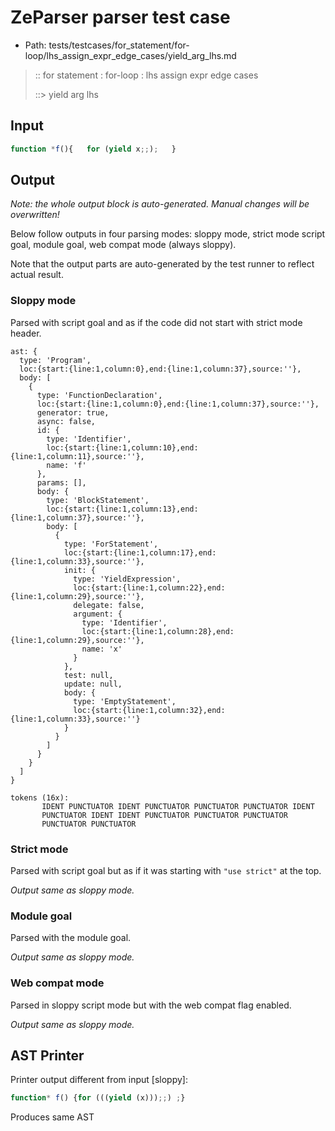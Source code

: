 # ZeParser parser test case

- Path: tests/testcases/for_statement/for-loop/lhs_assign_expr_edge_cases/yield_arg_lhs.md

> :: for statement : for-loop : lhs assign expr edge cases
>
> ::> yield arg lhs

## Input

`````js
function *f(){   for (yield x;;);   }
`````

## Output

_Note: the whole output block is auto-generated. Manual changes will be overwritten!_

Below follow outputs in four parsing modes: sloppy mode, strict mode script goal, module goal, web compat mode (always sloppy).

Note that the output parts are auto-generated by the test runner to reflect actual result.

### Sloppy mode

Parsed with script goal and as if the code did not start with strict mode header.

`````
ast: {
  type: 'Program',
  loc:{start:{line:1,column:0},end:{line:1,column:37},source:''},
  body: [
    {
      type: 'FunctionDeclaration',
      loc:{start:{line:1,column:0},end:{line:1,column:37},source:''},
      generator: true,
      async: false,
      id: {
        type: 'Identifier',
        loc:{start:{line:1,column:10},end:{line:1,column:11},source:''},
        name: 'f'
      },
      params: [],
      body: {
        type: 'BlockStatement',
        loc:{start:{line:1,column:13},end:{line:1,column:37},source:''},
        body: [
          {
            type: 'ForStatement',
            loc:{start:{line:1,column:17},end:{line:1,column:33},source:''},
            init: {
              type: 'YieldExpression',
              loc:{start:{line:1,column:22},end:{line:1,column:29},source:''},
              delegate: false,
              argument: {
                type: 'Identifier',
                loc:{start:{line:1,column:28},end:{line:1,column:29},source:''},
                name: 'x'
              }
            },
            test: null,
            update: null,
            body: {
              type: 'EmptyStatement',
              loc:{start:{line:1,column:32},end:{line:1,column:33},source:''}
            }
          }
        ]
      }
    }
  ]
}

tokens (16x):
       IDENT PUNCTUATOR IDENT PUNCTUATOR PUNCTUATOR PUNCTUATOR IDENT
       PUNCTUATOR IDENT IDENT PUNCTUATOR PUNCTUATOR PUNCTUATOR
       PUNCTUATOR PUNCTUATOR
`````

### Strict mode

Parsed with script goal but as if it was starting with `"use strict"` at the top.

_Output same as sloppy mode._

### Module goal

Parsed with the module goal.

_Output same as sloppy mode._

### Web compat mode

Parsed in sloppy script mode but with the web compat flag enabled.

_Output same as sloppy mode._

## AST Printer

Printer output different from input [sloppy]:

````js
function* f() {for (((yield (x)));;) ;}
````

Produces same AST
